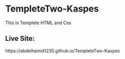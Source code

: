 # TempleteTwo-Kaspes
This Is Templete HTML and Css
<h2>Live Site:</h2>https://abdelhamid1235.github.io/TempleteTwo-Kaspes
